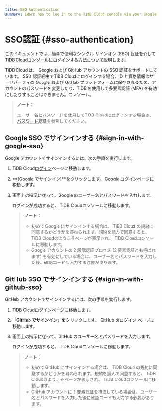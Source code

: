 ```yaml
---
title: SSO Authentication
summary: Learn how to log in to the TiDB Cloud console via your Google account or GitHub account.
---
```


# SSO認証 {#sso-authentication}

このドキュメントでは、簡単で便利なシングル サインオン (SSO) 認証を介して[TiDB Cloudコンソール](https://tidbcloud.com/)にログインする方法について説明します。

TiDB Cloud は、 Google および GitHub アカウントの SSO 認証をサポートしています。 SSO 認証経由でTiDB Cloudにログインする場合、ID と資格情報はサードパーティの Google および GitHub プラットフォームに保存されるため、アカウントのパスワードを変更したり、TiDB を使用して多要素認証 (MFA) を有効にしたりすることはできません。コンソール。

> **ノート：**
>
> ユーザー名とパスワードを使用してTiDB Cloudにログインする場合は、 [パスワード認証](/tidb-cloud/tidb-cloud-password-authentication.md)を参照してください。

## Google SSO でサインインする {#sign-in-with-google-sso}

Google アカウントでサインインするには、次の手順を実行します。

1.  TiDB Cloud[ログイン](https://tidbcloud.com/)ページに移動します。

2.  **[Google でサインイン]**をクリックします。 Google ログインページに移動します。

3.  画面上の指示に従って、Google のユーザー名とパスワードを入力します。

    ログインが成功すると、 TiDB Cloudコンソールに移動します。

    > **ノート：**
    >
    > -   初めて Google にサインインする場合は、 TiDB Cloud の規約に同意するかどうかを尋ねられます。規約を読んで同意すると、 TiDB Cloudのようこそページが表示され、 TiDB Cloudコンソールに移動します。
    > -   Google アカウントの 2 段階認証プロセス (2 要素認証とも呼ばれます) を有効にしている場合は、ユーザー名とパスワードを入力した後、確認コードも入力する必要があります。

## GitHub SSO でサインインする {#sign-in-with-github-sso}

GitHub アカウントでサインインするには、次の手順を実行します。

1.  TiDB Cloud[ログイン](https://tidbcloud.com/)ページに移動します。

2.  **「GitHub でサインイン」を**クリックします。 GitHub のログイン ページに移動します。

3.  画面上の指示に従って、GitHub のユーザー名とパスワードを入力します。

    ログインが成功すると、 TiDB Cloudコンソールに移動します。

    > **ノート：**
    >
    > -   初めて GitHub にサインインする場合は、 TiDB Cloud の規約に同意するかどうかを尋ねられます。規約を読んで同意すると、 TiDB Cloudのようこそページが表示され、 TiDB Cloudコンソールに移動します。
    > -   GitHub アカウントに 2 要素認証を構成している場合は、ユーザー名とパスワードを入力した後に確認コードも入力する必要があります。
